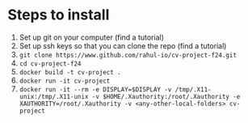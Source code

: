 # Steps to install
1. Set up git on your computer (find a tutorial)
2. Set up ssh keys so that you can clone the repo (find a tutorial)
3. `git clone https://www.github.com/rahul-io/cv-project-f24.git`
4. `cd cv-project-f24`
5. `docker build -t cv-project .`
6. `docker run -it cv-project`
7. `docker run -it --rm -e DISPLAY=$DISPLAY -v /tmp/.X11-unix:/tmp/.X11-unix -v $HOME/.Xauthority:/root/.Xauthority -e XAUTHORITY=/root/.Xauthority -v <any-other-local-folders> cv-project`
